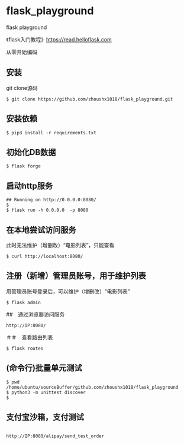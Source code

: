 # flask_playground
flask playground

《flask入门教程》https://read.helloflask.com 

从零开始编码


## 安装

git clone源码
```
$ git clone https://github.com/zhoushx1018/flask_playground.git
```

## 安装依赖
```
$ pip3 install -r requirements.txt
```

## 初始化DB数据

```
$ flask forge
```

## 启动http服务

```
## Running on http://0.0.0.0:8080/
$ 
$ flask run -h 0.0.0.0  -p 8080 
```

## 在本地尝试访问服务
此时无法维护（增删改）“电影列表”，只能查看
```
$ curl http://localhost:8080/
```

## 注册（新增）管理员账号，用于维护列表
用管理员账号登录后，可以维护（增删改）“电影列表”
```
$ flask admin

```



##　通过浏览器访问服务

```
http://IP:8080/
```

＃＃　查看路由列表

```
$ flask routes
```



##  (命令行)批量单元测试

```
$ pwd
/home/ubuntu/sourceBuffer/github.com/zhoushx1018/flask_playground
$ python3 -m unittest discover
$ 
```

## 支付宝沙箱，支付测试
```

http://IP:8080/alipay/send_test_order
 
```

